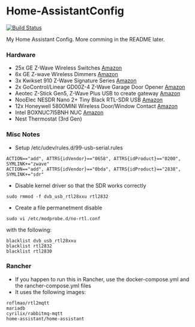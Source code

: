 # Home-AssistantConfig
 
[![Build Status](https://travis-ci.org/chriskacerguis/Home-AssistantConfig.svg?branch=master)](https://travis-ci.org/chriskacerguis/Home-AssistantConfig)

My Home Assistant Config.  More comming in the README later.

### Hardware
- 25x GE Z-Wave Wireless Switches [Amazon](https://www.amazon.com/gp/product/B0035YRCR2/)
- 6x GE Z-wave Wireless Dimmers [Amazon](https://www.amazon.com/gp/product/B006LQFHN2/)
- 3x Kwikset 910 Z-Wave Signature Series [Amazon](https://www.amazon.com/Kwikset-910-Signature-Traditional-Electronic/dp/B013PQ1EUK/)
- 2x GoControl/Linear GD00Z-4 Z-Wave Garage Door Opener [Amazon](https://www.amazon.com/GoControl-Linear-GD00Z-4-Z-Wave-Controller/dp/B00M75TEIU/)
- Aeotec Z-Stick Gen5, Z-Wave Plus USB to create gateway [Amazon](https://www.amazon.com/Aeotec-Z-Stick-Z-Wave-create-gateway/dp/B00X0AWA6E/)
- NooElec NESDR Nano 2+ Tiny Black RTL-SDR USB [Amazon](https://www.amazon.com/gp/product/B01B4L48QU/)
- 12x Honeywell 5800MINI Wireless Door/Window Contact [Amazon](https://www.amazon.com/gp/product/B01LYOAECP/)
- Intel BOXNUC7I5BNH NUC [Amazon](https://www.amazon.com/gp/product/B01N2UMKZ5/)
- Nest Thermostat (3rd Gen)


### Misc Notes
- Setup /etc/udev/rules.d/99-usb-serial.rules
```
ACTION=="add", ATTRS{idVendor}=="0658", ATTRS{idProduct}=="0200", SYMLINK+="zwave"
ACTION=="add", ATTRS{idVendor}=="0bda", ATTRS{idProduct}=="2838", SYMLINK+="sdr"
```
- Disable kernel driver so that the SDR works correctly
```
sudo rmmod -f dvb_usb_rtl28xxu rtl2832
```
- Create a file permanetment disable 
```
sudo vi /etc/modprobe.d/no-rtl.conf
```
with the following:
```
blacklist dvb_usb_rtl28xxu
blacklist rtl2832
blacklist rtl2830
```

### Rancher
- If you happen to run this in Rancher, use the docker-compose.yml and the rancher-compose.yml files
- It uses the following images:
```
roflmao/rtl2mqtt
mariadb
cyrilix/rabbitmq-mqtt
home-assistant/home-assistant
```